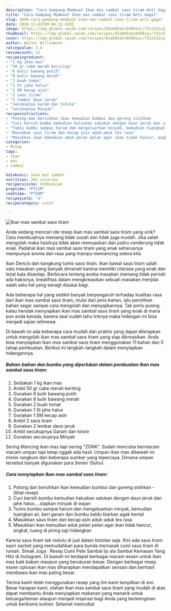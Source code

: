 ```yaml
---
description: "Cara Gampang Membuat Ikan mas sambal saos tiram Anti Gagal"
title: "Cara Gampang Membuat Ikan mas sambal saos tiram Anti Gagal"
slug: 1046-cara-gampang-membuat-ikan-mas-sambal-saos-tiram-anti-gagal
date: 2020-11-01T09:04:32.820Z
image: https://img-global.cpcdn.com/recipes/83a0d5a5c8d901ac/751x532cq70/ikan-mas-sambal-saos-tiram-foto-resep-utama.jpg
thumbnail: https://img-global.cpcdn.com/recipes/83a0d5a5c8d901ac/751x532cq70/ikan-mas-sambal-saos-tiram-foto-resep-utama.jpg
cover: https://img-global.cpcdn.com/recipes/83a0d5a5c8d901ac/751x532cq70/ikan-mas-sambal-saos-tiram-foto-resep-utama.jpg
author: Walter Williamson
ratingvalue: 3.4
reviewcount: 12
recipeingredient:
- "1 kg ikan mas"
- "50 gr cabe merah keriting"
- "6 butir bawang putih"
- "8 butir bawang merah"
- "2 buah tomat"
- "1 St jahe halus"
- "1 SM kecap asin"
- "2 saos tiram"
- "2 lembar daun jeruk"
- "secukupnya Garam dan totole"
- "secukupnya Minyak"
recipeinstructions:
- "Potong dan bersihkan ikan kemudian bumbui dan goreng sisihkan             (lihat resep)"
- "Cuci bersih bumbu kemudian haluskan satukan dengan daun jeruk dan jahe halus....siapkan minyak di wajan"
- "Tumis bumbu sampai harum dan mengeluarkan minyak, kemudian tuangkan air, beri garam dan bumbu kaldu biarkan agak kental"
- "Masukkan saus tiram dan kecap asin aduk-aduk tes rasa"
- "Masukkan ikan kemudian aduk pelan pelan agar ikan tidak hancur, angkat, tuang di piring saji hidangkan"
categories:
- Resep
tags:
- ikan
- mas
- sambal

katakunci: ikan mas sambal 
nutrition: 262 calories
recipecuisine: Indonesian
preptime: "PT21M"
cooktime: "PT50M"
recipeyield: "3"
recipecategory: Lunch

---
```



![Ikan mas sambal saos tiram](https://img-global.cpcdn.com/recipes/83a0d5a5c8d901ac/751x532cq70/ikan-mas-sambal-saos-tiram-foto-resep-utama.jpg)

Anda sedang mencari ide resep ikan mas sambal saos tiram yang unik? Cara membuatnya memang tidak susah dan tidak juga mudah. Jika salah mengolah maka hasilnya tidak akan memuaskan dan justru cenderung tidak enak. Padahal ikan mas sambal saos tiram yang enak seharusnya mempunyai aroma dan rasa yang mampu memancing selera kita.

Ikan Dencis dan kangkung tumis saos tiram. Ikan bawal saus tiram salah satu masakan yang banyak dimanati karena memiliki citarasa yang enak dan lezat kala disantap. Berbicara tentang aneka masakan memang tidak pernah ada habisnya, kreatifitas dalam mengkreasikan sebuah masakan menjdai salah satu hal yang sanagt disukai bagi.

Ada beberapa hal yang sedikit banyak berpengaruh terhadap kualitas rasa dari ikan mas sambal saos tiram, mulai dari jenis bahan, lalu pemilihan bahan segar sampai cara mengolah dan menyajikannya. Tak perlu pusing kalau hendak menyiapkan ikan mas sambal saos tiram yang enak di mana pun anda berada, karena asal sudah tahu triknya maka hidangan ini bisa menjadi sajian istimewa.


Di bawah ini ada beberapa cara mudah dan praktis yang dapat diterapkan untuk mengolah ikan mas sambal saos tiram yang siap dikreasikan. Anda bisa menyiapkan Ikan mas sambal saos tiram menggunakan 11 bahan dan 5 tahap pembuatan. Berikut ini langkah-langkah dalam menyiapkan hidangannya.

<!--inarticleads1-->

##### Bahan-bahan dan bumbu yang diperlukan dalam pembuatan Ikan mas sambal saos tiram:

1. Sediakan 1 kg ikan mas
1. Ambil 50 gr cabe merah keriting
1. Gunakan 6 butir bawang putih
1. Gunakan 8 butir bawang merah
1. Gunakan 2 buah tomat
1. Gunakan 1 St jahe halus
1. Gunakan 1 SM kecap asin
1. Ambil 2 saos tiram
1. Gunakan 2 lembar daun jeruk
1. Ambil secukupnya Garam dan totole
1. Gunakan secukupnya Minyak


Sering Mancing ikan mas tapi sering &#34;ZONK&#34;. Sudah mencoba bermacam macam umpan tapi tetap nggak ada hasil. Umpan ikan mas dibawah ini mimin rangkum dari beberapa sumber yang tepercaya. Dimana umpan tersebut banyak digunakan para Senior (Suhu). 

<!--inarticleads2-->

##### Cara menyiapkan Ikan mas sambal saos tiram:

1. Potong dan bersihkan ikan kemudian bumbui dan goreng sisihkan -             (lihat resep)
1. Cuci bersih bumbu kemudian haluskan satukan dengan daun jeruk dan jahe halus....siapkan minyak di wajan
1. Tumis bumbu sampai harum dan mengeluarkan minyak, kemudian tuangkan air, beri garam dan bumbu kaldu biarkan agak kental
1. Masukkan saus tiram dan kecap asin aduk-aduk tes rasa
1. Masukkan ikan kemudian aduk pelan pelan agar ikan tidak hancur, angkat, tuang di piring saji hidangkan


Karena saus tiram tak melulu di jual dalam botolan saja. Kini ada saus tiram saori sachet yang memudahkan para bunda memasak cumi saus tiram di rumah. Simak Juga : Resep Cumi Pete Sambal Ijo ala Sambal Kemasan Yang Hitz di Instagram. Di bawah ini terdapat berbagai macam essen untuk ikan mas baik babon maupun yang berukuran besar. Dengan berbagai resep essen oplosan ikan mas diharapkan mendapatkan sensasi dan berhasil membawa ikan mas paling besar. 

Terima kasih telah menggunakan resep yang tim kami tampilkan di sini. Besar harapan kami, olahan Ikan mas sambal saos tiram yang mudah di atas dapat membantu Anda menyiapkan makanan yang menarik untuk keluarga/teman ataupun menjadi inspirasi bagi Anda yang berkeinginan untuk berbisnis kuliner. Selamat mencoba!
